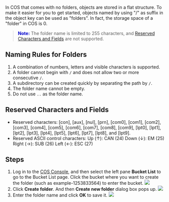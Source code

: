 In COS that comes with no folders, objects are stored in a flat structure. To make it easier for you to get started, objects named by using "/" as suffix in the object key can be used as "folders". In fact, the storage space of a "folder" in COS is 0.
> <font color="#0000cc">**Note:**</font>
The folder name is limited to 255 characters, and [Reserved Characters and Fields](#保留字符和字段) are not supported.

## Naming Rules for Folders
1. A combination of numbers, letters and visible characters is supported.
2. A folder cannot begin with `/` and does not allow two or more consecutive `/`.
3. A subdirectory can be created quickly by separating the path by `/`.
4. The folder name cannot be empty.
5. Do not use `..` as the folder name.

<span id="Reserved Characters and Fields"></span>
## Reserved Characters and Fields
- Reserved characters: [con], [aux], [nul], [prn], [com0], [com1], [com2], [com3], [com4], [com5], [com6], [com7], [com8], [com9], [lpt0], [lpt1], [lpt2], [lpt3], [lpt4], [lpt5], [lpt6], [lpt7], [lpt8], and [lpt9].
- Reserved ASCII control characters:
Up (↑): CAN (24)
Down (↓): EM (25) 
Right (→): SUB (26) 
Left (←): ESC (27) 

## Steps
1. Log in to the [COS Console](https://console.cloud.tencent.com/cos5), and then select the left pane **Bucket List** to go to the Bucket List page. Click the bucket where you want to create the folder (such as example-1253833564) to enter the bucket.
![](//mc.qcloudimg.com/static/img/d156619ab35a0e1195a70d0e8d8954ca/image.png)
2. Click **Create folder**. And then **Create new folder** dialog box pops up.
![](//mc.qcloudimg.com/static/img/0833582013274c05e99bc13e869d0a92/image.png)
3. Enter the folder name and click **OK** to save it.
![](//mc.qcloudimg.com/static/img/95efb3407b7e57aad0db1059edb9f642/image.png)

